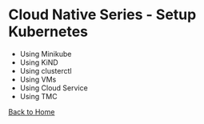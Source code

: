 # Cloud Native Series - Setup Kubernetes


- Using Minikube
- Using KiND
- Using clusterctl
- Using VMs
- Using Cloud Service
- Using TMC

[Back to Home][HOME]

[HOME]: ../README.md
